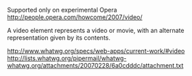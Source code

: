 Supported only on experimental Opera
http://people.opera.com/howcome/2007/video/

A video element represents a video or movie, with an alternate representation given by its contents.

http://www.whatwg.org/specs/web-apps/current-work/#video
http://lists.whatwg.org/pipermail/whatwg-whatwg.org/attachments/20070228/6a0cdddc/attachment.txt